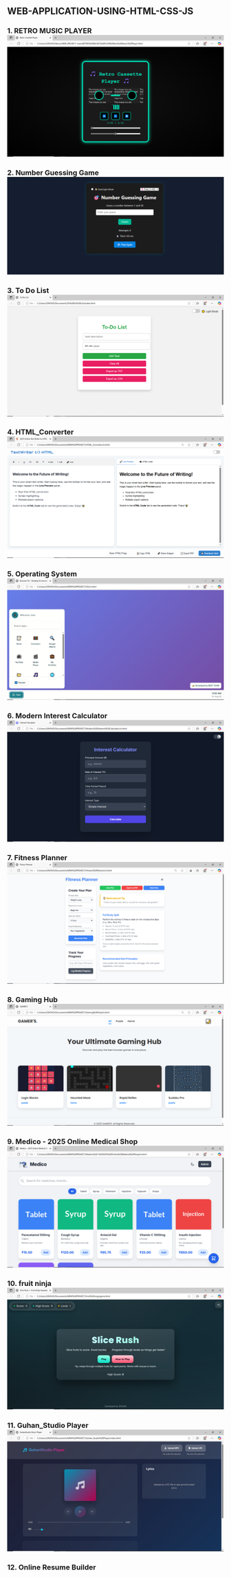 ## WEB-APPLICATION-USING-HTML-CSS-JS 
### 1. RETRO MUSIC PLAYER ![Image Alt ](https://github.com/gguhanr/WEB-APPLICATION-USING-HTML-CSS-JS/blob/main/RETRO%20MUSIC%20PLAYER/Screenshot%20(78).png)
### 2. Number Guessing Game ![Image Alt ](https://github.com/gguhanr/WEB-APPLICATION-USING-HTML-CSS-JS/blob/913b765cfae0679d61500f95b0b2a9c111a285b3/Number%20Guessing%20Game/Screenshot%202025-07-02%20225148.png)
### 3. To Do List ![Image Alt ](https://github.com/gguhanr/WEB-APPLICATION-USING-HTML-CSS-JS/blob/main/To%20Do%20List/Screenshot%20(47).png)
### 4. HTML_Converter ![Image Alt ](https://github.com/gguhanr/WEB-APPLICATION-USING-HTML-CSS-JS/blob/main/HTML_Converter/Screenshot%20(75).png)
### 5. Operating System ![Image Alt ](https://github.com/gguhanr/WEB-APPLICATION-USING-HTML-CSS-JS/blob/main/OS/Screenshot%20(77).png)
### 6. Modern Interest Calculator  ![Image Alt ](https://github.com/gguhanr/WEB-APPLICATION-USING-HTML-CSS-JS/blob/main/Modern%20Interest%20Calculator/Screenshot%20(92).png)
### 7. Fitness Planner ![Image Alt ](https://github.com/gguhanr/WEB-APPLICATION-USING-HTML-CSS-JS/blob/main/Fitness%20Planner/Screenshot%20(94).png)
### 8. Gaming Hub ![Image Alt ](https://github.com/gguhanr/WEB-APPLICATION-USING-HTML-CSS-JS/blob/main/Gaming%20Hub/Screenshot%20(95).png)
### 9. Medico - 2025 Online Medical Shop  ![Image Alt ](https://github.com/gguhanr/WEB-APPLICATION-USING-HTML-CSS-JS/blob/main/Medico%20-%202025%20Online%20Medical%20Shop/Screenshot%20(99).png)
### 10. fruit ninja ![Image Alt ](https://github.com/gguhanr/WEB-APPLICATION-USING-HTML-CSS-JS/blob/main/fruit%20ninja/Screenshot%20(101).png)
### 11. Guhan_Studio Player ![Image Alt ](https://github.com/gguhanr/WEB-APPLICATION-USING-HTML-CSS-JS/blob/main/Guhan_Studio%20Player/Screenshot%20(109).png)
### 12.  Online Resume Builder
